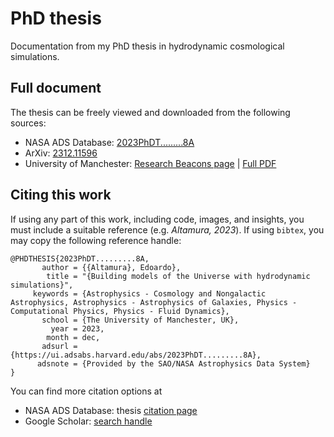 # PhD thesis
Documentation from my PhD thesis in hydrodynamic cosmological simulations.

## Full document
The thesis can be freely viewed and downloaded from the following sources:
- NASA ADS Database: [2023PhDT.........8A](https://ui.adsabs.harvard.edu/abs/2023PhDT.........8A/abstract)
- ArXiv: [2312.11596](https://arxiv.org/abs/2312.11596)
- University of Manchester: [Research Beacons page](https://research.manchester.ac.uk/en/studentTheses/building-models-of-the-universe-with-hydrodynamic-simulations) | [Full PDF](https://pure.manchester.ac.uk/ws/portalfiles/portal/280558510/FULL_TEXT.PDF)

## Citing this work
If using any part of this work, including code, images, and insights, you must include a suitable reference (e.g. _Altamura, 2023_). If using `bibtex`, you may copy the following reference handle:
```
@PHDTHESIS{2023PhDT.........8A,
       author = {{Altamura}, Edoardo},
        title = "{Building models of the Universe with hydrodynamic simulations}",
     keywords = {Astrophysics - Cosmology and Nongalactic Astrophysics, Astrophysics - Astrophysics of Galaxies, Physics - Computational Physics, Physics - Fluid Dynamics},
       school = {The University of Manchester, UK},
         year = 2023,
        month = dec,
       adsurl = {https://ui.adsabs.harvard.edu/abs/2023PhDT.........8A},
      adsnote = {Provided by the SAO/NASA Astrophysics Data System}
}
```
You can find more citation options at
- NASA ADS Database: thesis [citation page](https://ui.adsabs.harvard.edu/abs/2023PhDT.........8A/exportcitation)
- Google Scholar: [search handle](https://scholar.google.com/scholar?q=Building+models+of+the+Universe+with+hydrodynamic+simulations&hl=en&as_sdt=0%2C5&as_ylo=2023&as_yhi=2023)
